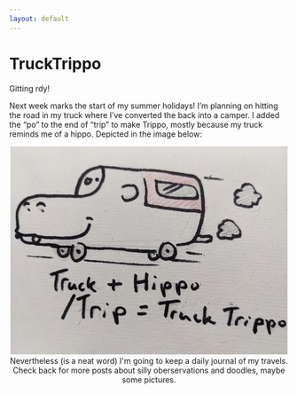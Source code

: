 ```yaml
---
layout: default
---
```



# TruckTrippo

Gitting rdy!

Next week marks the start of my summer holidays! I’m planning on hitting the road in my truck where I’ve converted the back into a camper.  I added the “po” to the end of “trip” to make Trippo, mostly because my truck reminds me of a hippo.  Depicted in the image below:
<p align="center">
<img src="./images/truckTrippo.jpg">
Nevertheless (is a neat word) I'm going to keep a daily journal of my travels. Check back for more posts about silly oberservations and doodles, maybe some pictures.  
